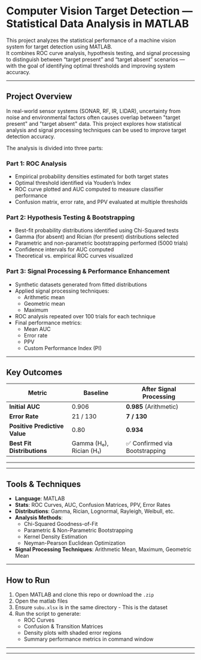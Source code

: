 
# Computer Vision Target Detection — Statistical Data Analysis in MATLAB

This project analyzes the statistical performance of a machine vision system for target detection using MATLAB.  
It combines ROC curve analysis, hypothesis testing, and signal processing to distinguish between “target present” and “target absent” scenarios — with the goal of identifying optimal thresholds and improving system accuracy.

---

##  Project Overview

In real-world sensor systems (SONAR, RF, IR, LIDAR), uncertainty from noise and environmental factors often causes overlap between "target present" and "target absent" data. This project explores how statistical analysis and signal processing techniques can be used to improve target detection accuracy.

The analysis is divided into three parts:

###  Part 1: ROC Analysis  
- Empirical probability densities estimated for both target states  
- Optimal threshold identified via Youden’s Index  
- ROC curve plotted and AUC computed to measure classifier performance  
- Confusion matrix, error rate, and PPV evaluated at multiple thresholds

###  Part 2: Hypothesis Testing & Bootstrapping  
- Best-fit probability distributions identified using Chi-Squared tests  
- Gamma (for absent) and Rician (for present) distributions selected  
- Parametric and non-parametric bootstrapping performed (5000 trials)  
- Confidence intervals for AUC computed  
- Theoretical vs. empirical ROC curves visualized

###  Part 3: Signal Processing & Performance Enhancement  
- Synthetic datasets generated from fitted distributions  
- Applied signal processing techniques:
  - Arithmetic mean  
  - Geometric mean  
  - Maximum  
- ROC analysis repeated over 100 trials for each technique  
- Final performance metrics:
  - Mean AUC  
  - Error rate  
  - PPV  
  - Custom Performance Index (PI)

---

## Key Outcomes

| Metric                        | Baseline     | After Signal Processing |
|------------------------------|--------------|--------------------------|
| **Initial AUC**              | 0.906        | **0.985** (Arithmetic)  |
| **Error Rate**               | 21 / 130     | **7 / 130**             |
| **Positive Predictive Value**| 0.80         | **0.934**               |
| **Best Fit Distributions**   | Gamma (H₀), Rician (H₁) | ✅ Confirmed via Bootstrapping |

---
---

## Tools & Techniques

- **Language**: MATLAB
- **Stats**: ROC Curves, AUC, Confusion Matrices, PPV, Error Rates
- **Distributions**: Gamma, Rician, Lognormal, Rayleigh, Weibull, etc.
- **Analysis Methods**:
  - Chi-Squared Goodness-of-Fit
  - Parametric & Non-Parametric Bootstrapping
  - Kernel Density Estimation
  - Neyman-Pearson Euclidean Optimization
- **Signal Processing Techniques**: Arithmetic Mean, Maximum, Geometric Mean

---

## How to Run

1. Open MATLAB and clone this repo or download the `.zip`  
2. Open the matlab files  
3. Ensure `subu.xlsx` is in the same directory  - This is the dataset
4. Run the script to generate:
   - ROC Curves  
   - Confusion & Transition Matrices  
   - Density plots with shaded error regions  
   - Summary performance metrics in command window  

---



---

